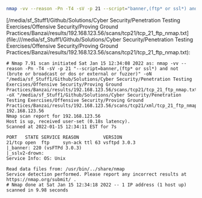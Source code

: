 ```bash
nmap -vv --reason -Pn -T4 -sV -p 21 --script="banner,(ftp* or ssl*) and not (brute or broadcast or dos or external or fuzzer)" -oN "/media/sf_Stuff1/Github/Solutions/Cyber Security/Penetration Testing Exercises/Offensive Security/Proving Ground Practices/Banzai/results/192.168.123.56/scans/tcp21/tcp_21_ftp_nmap.txt" -oX "/media/sf_Stuff1/Github/Solutions/Cyber Security/Penetration Testing Exercises/Offensive Security/Proving Ground Practices/Banzai/results/192.168.123.56/scans/tcp21/xml/tcp_21_ftp_nmap.xml" 192.168.123.56
```

[/media/sf_Stuff1/Github/Solutions/Cyber Security/Penetration Testing Exercises/Offensive Security/Proving Ground Practices/Banzai/results/192.168.123.56/scans/tcp21/tcp_21_ftp_nmap.txt](file:///media/sf_Stuff1/Github/Solutions/Cyber Security/Penetration Testing Exercises/Offensive Security/Proving Ground Practices/Banzai/results/192.168.123.56/scans/tcp21/tcp_21_ftp_nmap.txt):

```
# Nmap 7.91 scan initiated Sat Jan 15 12:34:08 2022 as: nmap -vv --reason -Pn -T4 -sV -p 21 "--script=banner,(ftp* or ssl*) and not (brute or broadcast or dos or external or fuzzer)" -oN "/media/sf_Stuff1/Github/Solutions/Cyber Security/Penetration Testing Exercises/Offensive Security/Proving Ground Practices/Banzai/results/192.168.123.56/scans/tcp21/tcp_21_ftp_nmap.txt" -oX "/media/sf_Stuff1/Github/Solutions/Cyber Security/Penetration Testing Exercises/Offensive Security/Proving Ground Practices/Banzai/results/192.168.123.56/scans/tcp21/xml/tcp_21_ftp_nmap.xml" 192.168.123.56
Nmap scan report for 192.168.123.56
Host is up, received user-set (0.18s latency).
Scanned at 2022-01-15 12:34:11 EST for 7s

PORT   STATE SERVICE REASON         VERSION
21/tcp open  ftp     syn-ack ttl 63 vsftpd 3.0.3
|_banner: 220 (vsFTPd 3.0.3)
|_sslv2-drown: 
Service Info: OS: Unix

Read data files from: /usr/bin/../share/nmap
Service detection performed. Please report any incorrect results at https://nmap.org/submit/ .
# Nmap done at Sat Jan 15 12:34:18 2022 -- 1 IP address (1 host up) scanned in 9.98 seconds

```
